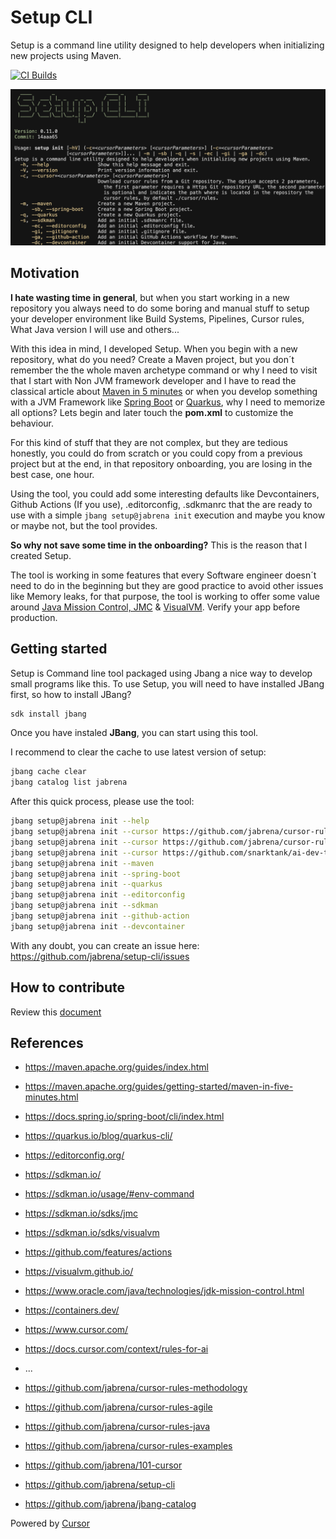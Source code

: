 # Setup CLI

Setup is a command line utility designed to help developers when initializing new projects using Maven.

[![CI Builds](https://github.com/jabrena/setup-cli/actions/workflows/maven.yaml/badge.svg)](https://github.com/jabrena/setup-cli/actions/workflows/maven.yaml)

![](./docs/setup-cli-screenshot.png)

## Motivation

**I hate wasting time in general**, but when you start working in a new repository you always need to do some boring and manual stuff to setup your developer environment like Build Systems, Pipelines, Cursor rules, What Java version I will use and others...

With this idea in mind, I developed Setup. When you begin with a new repository, what do you need? Create a Maven project, but you don´t remember the the whole maven archetype command or why I need to visit that I start with Non JVM framework developer and I have to read the classical article about [Maven in 5 minutes](https://maven.apache.org/guides/getting-started/maven-in-five-minutes.html) or when you develop something with a JVM Framework like [Spring Boot](https://docs.spring.io/spring-boot/cli/index.html) or [Quarkus](https://quarkus.io/blog/quarkus-cli/), why I need to memorize all options? Lets begin and later touch the **pom.xml** to customize the behaviour.

For this kind of stuff that they are not complex, but they are tedious honestly, you could do from scratch or you could copy from a previous project but at the end, in that repository onboarding, you are losing in the best case, one hour.

Using the tool, you could add some interesting defaults like Devcontainers, Github Actions (If you use), .editorconfig, .sdkmanrc that the are ready to use with a simple `jbang setup@jabrena init` execution and maybe you know or maybe not, but the tool provides.

**So why not save some time in the onboarding?** This is the reason that I created Setup.

The tool is working in some features that every Software engineer doesn´t need to do in the beginning but they are good practice to avoid other issues like Memory leaks, for that purpose, the tool is working to offer some value around [Java Mission Control, JMC](https://www.oracle.com/java/technologies/jdk-mission-control.html) & [VisualVM](https://visualvm.github.io/). Verify your app before production.

## Getting started

Setup is Command line tool packaged using Jbang a nice way to develop small programs like this. To use Setup, you will need to have installed JBang first, so how to install JBang?

```bash
sdk install jbang
```

Once you have instaled **JBang**, you can start using this tool.

I recommend to clear the cache to use latest version of setup:

```bash
jbang cache clear
jbang catalog list jabrena
````

After this quick process, please use the tool:

```bash
jbang setup@jabrena init --help
jbang setup@jabrena init --cursor https://github.com/jabrena/cursor-rules-java
jbang setup@jabrena init --cursor https://github.com/jabrena/cursor-rules-agile
jbang setup@jabrena init --cursor https://github.com/snarktank/ai-dev-tasks .
jbang setup@jabrena init --maven
jbang setup@jabrena init --spring-boot
jbang setup@jabrena init --quarkus
jbang setup@jabrena init --editorconfig
jbang setup@jabrena init --sdkman
jbang setup@jabrena init --github-action
jbang setup@jabrena init --devcontainer
```

With any doubt, you can create an issue here: https://github.com/jabrena/setup-cli/issues

## How to contribute

Review this [document](./README-DEV.md)

## References

- https://maven.apache.org/guides/index.html
- https://maven.apache.org/guides/getting-started/maven-in-five-minutes.html
- https://docs.spring.io/spring-boot/cli/index.html
- https://quarkus.io/blog/quarkus-cli/
- https://editorconfig.org/
- https://sdkman.io/
- https://sdkman.io/usage/#env-command
- https://sdkman.io/sdks/jmc
- https://sdkman.io/sdks/visualvm
- https://github.com/features/actions
- https://visualvm.github.io/
- https://www.oracle.com/java/technologies/jdk-mission-control.html
- https://containers.dev/

- https://www.cursor.com/
- https://docs.cursor.com/context/rules-for-ai
- ...
- https://github.com/jabrena/cursor-rules-methodology
- https://github.com/jabrena/cursor-rules-agile
- https://github.com/jabrena/cursor-rules-java
- https://github.com/jabrena/cursor-rules-examples
- https://github.com/jabrena/101-cursor
- https://github.com/jabrena/setup-cli
- https://github.com/jabrena/jbang-catalog

Powered by [Cursor](https://www.cursor.com/)

